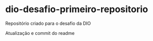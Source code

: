 # dio-desafio-primeiro-repositorio
Repositório criado para o desafio da DIO

Atualização e commit do readme